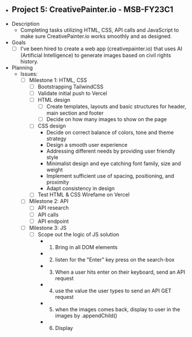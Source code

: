 - ## Project 5: CreativePainter.io  - MSB-FY23C1
- Description  
	- Completing tasks utilizing HTML, CSS, API calls and JavaScript to make sure CreativePainter.io works smoothly and as designed.  
- Goals  
	- [ ] I've been hired to create a web app (creativepainter.io) that uses AI (Artificial Intelligence) to generate images based on civil rights history.  
- Planning  
	- Issues:  
		- [ ] Milestone 1: HTML, CSS  
			- [ ] Bootstrapping TailwindCSS  
			- [ ] Validate initial push to Vercel  
			- [ ] HTML design  
				- [ ] Create templates, layouts and basic structures for header, main section and footer  
				- [ ] Decide on how many images to show on the page  
			- [ ] CSS design  
				- Decide on correct balance of colors, tone and theme strategy  
				- Design a smooth user experience  
				- Addressing different needs by providing user friendly style  
				- Minimalist design and eye catching font family, size and weight  
				- Implement sufficient use of spacing, positioning, and proximity  
				- Adapt consistency in design  
			- [ ] Test HTML & CSS Wirefame on Vercel  
		- [ ] Milestone 2: API  
			- [ ] API research  
			- [ ] API calls  
			- [ ] API endpoint  
		- [ ] Milestone 3: JS  
			- [ ] Scope out the logic of JS solution  
				- 1. Bring in all DOM elements  
				- 2. listen for the "Enter" key press on the search-box  
				- 3. When a user hits enter on their keyboard, send an API request  
				- 4. use the value the user types to send an API GET request  
				- 5. when the images comes back, display to user in the images by .appendChild()  
				- 6. Display  